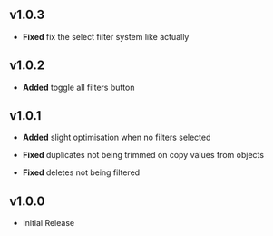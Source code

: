 ## v1.0.3
- **Fixed** fix the select filter system like actually

## v1.0.2
- **Added** toggle all filters button

## v1.0.1
- **Added** slight optimisation when no filters selected

- **Fixed** duplicates not being trimmed on copy values from objects
- **Fixed** deletes not being filtered

## v1.0.0
- Initial Release